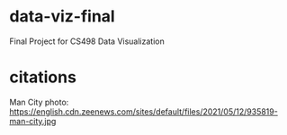 # data-viz-final
Final Project for CS498 Data Visualization


# citations
Man City photo: https://english.cdn.zeenews.com/sites/default/files/2021/05/12/935819-man-city.jpg